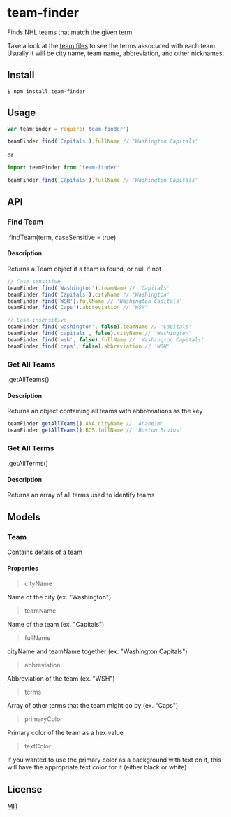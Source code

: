 # team-finder

Finds NHL teams that match the given term.

Take a look at the [team files](/teams) to see the terms associated with each team. Usually it will be city name, team name, abbreviation, and other nicknames.

## Install

```
$ npm install team-finder
```

## Usage

```js
var teamFinder = require('team-finder')

teamFinder.find('Capitals').fullName // 'Washington Capitals'
```

or

```js
import teamFinder from 'team-finder'

teamFinder.find('Capitals').fullName // 'Washington Capitals'
```

## API

### Find Team
.findTeam(term, caseSensitive = true)

#### Description
Returns a Team object if a team is found, or null if not

```js
// Case sensitive
teamFinder.find('Washington').teamName // 'Capitals'
teamFinder.find('Capitals').cityName // 'Washington'
teamFinder.find('WSH').fullName // 'Washington Capitals'
teamFinder.find('Caps').abbreviation // 'WSH'

// Case insensitive
teamFinder.find('washington', false).teamName // 'Capitals'
teamFinder.find('capitals', false).cityName // 'Washington'
teamFinder.find('wsh', false).fullName // 'Washington Capitals'
teamFinder.find('caps', false).abbreviation // 'WSH'
```

### Get All Teams
.getAllTeams()

#### Description

Returns an object containing all teams with abbreviations as the key

```js
teamFinder.getAllTeams().ANA.cityName // 'Anaheim'
teamFinder.getAllTeams().BOS.fullName // 'Boston Bruins'
```

### Get All Terms
.getAllTerms()

#### Description

Returns an array of all terms used to identify teams

## Models

### Team
Contains details of a team

#### Properties
> cityName

Name of the city (ex. "Washington")

> teamName

Name of the team (ex. "Capitals")

> fullName

cityName and teamName together (ex. "Washington Capitals")

> abbreviation

Abbreviation of the team (ex. "WSH")

> terms

Array of other terms that the team might go by (ex. "Caps")

> primaryColor

Primary color of the team as a hex value

> textColor

If you wanted to use the primary color as a background with text on it, this will have the appropriate text color for it (either black or white)

## License

[MIT](/LICENSE)